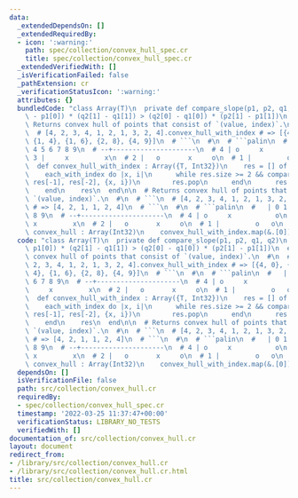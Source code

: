 ```yaml
---
data:
  _extendedDependsOn: []
  _extendedRequiredBy:
  - icon: ':warning:'
    path: spec/collection/convex_hull_spec.cr
    title: spec/collection/convex_hull_spec.cr
  _extendedVerifiedWith: []
  _isVerificationFailed: false
  _pathExtension: cr
  _verificationStatusIcon: ':warning:'
  attributes: {}
  bundledCode: "class Array(T)\n  private def compare_slope(p1, p2, q1, q2)\n    (p2[0]\
    \ - p1[0]) * (q2[1] - q1[1]) > (q2[0] - q1[0]) * (p2[1] - p1[1])\n  end\n\n  #\
    \ Returns convex hull of points that consist of `(value, index)`.\n  #\n  # ```\n\
    \  # [4, 2, 3, 4, 1, 2, 1, 3, 2, 4].convex_hull_with_index # => [{4, 0}, {2, 1},\
    \ {1, 4}, {1, 6}, {2, 8}, {4, 9}]\n  # ```\n  #\n  # ```palin\n  #   | 0 1 2 3\
    \ 4 5 6 7 8 9\n  # --+---------------------\n  # 4 | o     x           o\n  #\
    \ 3 |     x         x\n  # 2 |   o       x     o\n  # 1 |         o   o\n  # ```\n\
    \  def convex_hull_with_index : Array({T, Int32})\n    res = [] of {T, Int32}\n\
    \    each_with_index do |x, i|\n      while res.size >= 2 && compare_slope(res[-2],\
    \ res[-1], res[-2], {x, i})\n        res.pop\n      end\n      res << {x, i}\n\
    \    end\n    res\n  end\n\n  # Returns convex hull of points that consist of\
    \ `(value, index)`.\n  #\n  # ```\n  # [4, 2, 3, 4, 1, 2, 1, 3, 2, 4].convex_hull\
    \ # => [4, 2, 1, 1, 2, 4]\n  # ```\n  #\n  # ```palin\n  #   | 0 1 2 3 4 5 6 7\
    \ 8 9\n  # --+---------------------\n  # 4 | o     x           o\n  # 3 |    \
    \ x         x\n  # 2 |   o       x     o\n  # 1 |         o   o\n  # ```\n  def\
    \ convex_hull : Array(Int32)\n    convex_hull_with_index.map(&.[0])\n  end\nend\n"
  code: "class Array(T)\n  private def compare_slope(p1, p2, q1, q2)\n    (p2[0] -\
    \ p1[0]) * (q2[1] - q1[1]) > (q2[0] - q1[0]) * (p2[1] - p1[1])\n  end\n\n  # Returns\
    \ convex hull of points that consist of `(value, index)`.\n  #\n  # ```\n  # [4,\
    \ 2, 3, 4, 1, 2, 1, 3, 2, 4].convex_hull_with_index # => [{4, 0}, {2, 1}, {1,\
    \ 4}, {1, 6}, {2, 8}, {4, 9}]\n  # ```\n  #\n  # ```palin\n  #   | 0 1 2 3 4 5\
    \ 6 7 8 9\n  # --+---------------------\n  # 4 | o     x           o\n  # 3 |\
    \     x         x\n  # 2 |   o       x     o\n  # 1 |         o   o\n  # ```\n\
    \  def convex_hull_with_index : Array({T, Int32})\n    res = [] of {T, Int32}\n\
    \    each_with_index do |x, i|\n      while res.size >= 2 && compare_slope(res[-2],\
    \ res[-1], res[-2], {x, i})\n        res.pop\n      end\n      res << {x, i}\n\
    \    end\n    res\n  end\n\n  # Returns convex hull of points that consist of\
    \ `(value, index)`.\n  #\n  # ```\n  # [4, 2, 3, 4, 1, 2, 1, 3, 2, 4].convex_hull\
    \ # => [4, 2, 1, 1, 2, 4]\n  # ```\n  #\n  # ```palin\n  #   | 0 1 2 3 4 5 6 7\
    \ 8 9\n  # --+---------------------\n  # 4 | o     x           o\n  # 3 |    \
    \ x         x\n  # 2 |   o       x     o\n  # 1 |         o   o\n  # ```\n  def\
    \ convex_hull : Array(Int32)\n    convex_hull_with_index.map(&.[0])\n  end\nend\n"
  dependsOn: []
  isVerificationFile: false
  path: src/collection/convex_hull.cr
  requiredBy:
  - spec/collection/convex_hull_spec.cr
  timestamp: '2022-03-25 11:37:47+00:00'
  verificationStatus: LIBRARY_NO_TESTS
  verifiedWith: []
documentation_of: src/collection/convex_hull.cr
layout: document
redirect_from:
- /library/src/collection/convex_hull.cr
- /library/src/collection/convex_hull.cr.html
title: src/collection/convex_hull.cr
---
```

